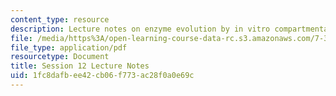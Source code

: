 ```yaml
---
content_type: resource
description: Lecture notes on enzyme evolution by in vitro compartmentalization (IVC).
file: /media/https%3A/open-learning-course-data-rc.s3.amazonaws.com/7-344-directed-evolution-engineering-biocatalysts-spring-2008/1fc8dafbee42cb06f773ac28f0a0e69c_ses12_ln.pdf
file_type: application/pdf
resourcetype: Document
title: Session 12 Lecture Notes
uid: 1fc8dafb-ee42-cb06-f773-ac28f0a0e69c
---
```

